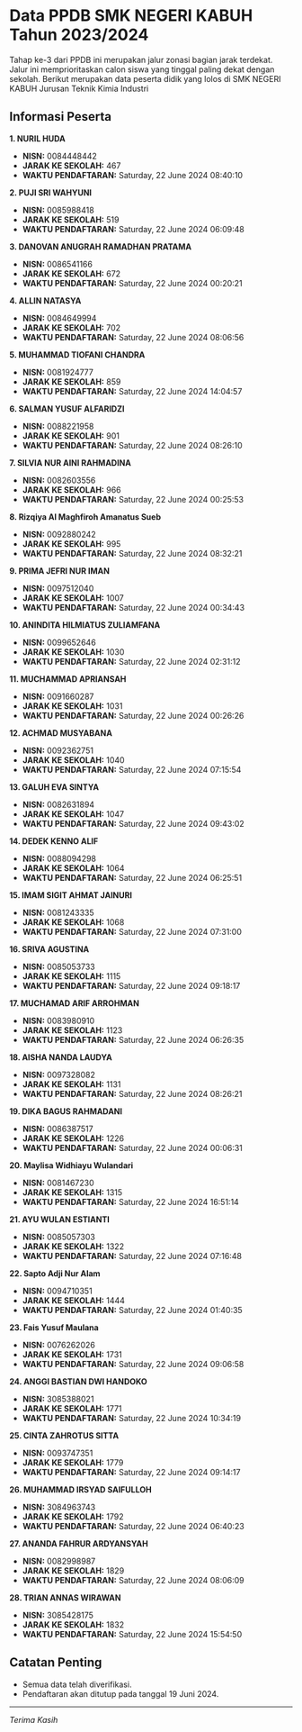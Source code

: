 # Data PPDB SMK NEGERI KABUH Tahun 2023/2024
Tahap ke-3 dari PPDB ini merupakan jalur zonasi bagian jarak terdekat. Jalur ini memprioritaskan calon siswa yang tinggal paling dekat dengan sekolah.
Berikut merupakan data peserta didik yang lolos di SMK NEGERI KABUH Jurusan Teknik Kimia Industri

## Informasi Peserta 
**1. NURIL HUDA**
- **NISN:** 0084448442
- **JARAK KE SEKOLAH:** 467
- **WAKTU PENDAFTARAN:** Saturday, 22 June 2024 08:40:10

**2. PUJI SRI WAHYUNI**
- **NISN:** 0085988418
- **JARAK KE SEKOLAH:** 519
- **WAKTU PENDAFTARAN:** Saturday, 22 June 2024 06:09:48

**3. DANOVAN ANUGRAH RAMADHAN PRATAMA**
- **NISN:** 0086541166
- **JARAK KE SEKOLAH:** 672
- **WAKTU PENDAFTARAN:** Saturday, 22 June 2024 00:20:21

**4. ALLIN NATASYA**
- **NISN:** 0084649994
- **JARAK KE SEKOLAH:** 702
- **WAKTU PENDAFTARAN:** Saturday, 22 June 2024 08:06:56

**5. MUHAMMAD TIOFANI CHANDRA**
- **NISN:** 0081924777
- **JARAK KE SEKOLAH:** 859
- **WAKTU PENDAFTARAN:** Saturday, 22 June 2024 14:04:57

**6. SALMAN YUSUF ALFARIDZI**
- **NISN:** 0088221958
- **JARAK KE SEKOLAH:** 901
- **WAKTU PENDAFTARAN:** Saturday, 22 June 2024 08:26:10

**7. SILVIA NUR AINI RAHMADINA**
- **NISN:** 0082603556
- **JARAK KE SEKOLAH:** 966
- **WAKTU PENDAFTARAN:** Saturday, 22 June 2024 00:25:53

**8. Rizqiya Al Maghfiroh Amanatus Sueb**
- **NISN:** 0092880242
- **JARAK KE SEKOLAH:** 995
- **WAKTU PENDAFTARAN:** Saturday, 22 June 2024 08:32:21

**9. PRIMA JEFRI NUR IMAN**
- **NISN:** 0097512040
- **JARAK KE SEKOLAH:** 1007
- **WAKTU PENDAFTARAN:** Saturday, 22 June 2024 00:34:43

**10. ANINDITA HILMIATUS ZULIAMFANA**
- **NISN:** 0099652646
- **JARAK KE SEKOLAH:** 1030
- **WAKTU PENDAFTARAN:** Saturday, 22 June 2024 02:31:12

**11. MUCHAMMAD APRIANSAH**
- **NISN:** 0091660287
- **JARAK KE SEKOLAH:** 1031
- **WAKTU PENDAFTARAN:** Saturday, 22 June 2024 00:26:26

**12. ACHMAD MUSYABANA**
- **NISN:** 0092362751
- **JARAK KE SEKOLAH:** 1040
- **WAKTU PENDAFTARAN:** Saturday, 22 June 2024 07:15:54

**13. GALUH EVA SINTYA**
- **NISN:** 0082631894
- **JARAK KE SEKOLAH:** 1047
- **WAKTU PENDAFTARAN:** Saturday, 22 June 2024 09:43:02

**14. DEDEK KENNO ALIF**
- **NISN:** 0088094298
- **JARAK KE SEKOLAH:** 1064
- **WAKTU PENDAFTARAN:** Saturday, 22 June 2024 06:25:51

**15. IMAM SIGIT AHMAT JAINURI**
- **NISN:** 0081243335
- **JARAK KE SEKOLAH:** 1068
- **WAKTU PENDAFTARAN:** Saturday, 22 June 2024 07:31:00

**16. SRIVA AGUSTINA**
- **NISN:** 0085053733
- **JARAK KE SEKOLAH:** 1115
- **WAKTU PENDAFTARAN:** Saturday, 22 June 2024 09:18:17

**17. MUCHAMAD ARIF ARROHMAN**
- **NISN:** 0083980910
- **JARAK KE SEKOLAH:** 1123
- **WAKTU PENDAFTARAN:** Saturday, 22 June 2024 06:26:35

**18. AISHA NANDA LAUDYA**
- **NISN:** 0097328082
- **JARAK KE SEKOLAH:** 1131
- **WAKTU PENDAFTARAN:** Saturday, 22 June 2024 08:26:21

**19. DIKA BAGUS RAHMADANI**
- **NISN:** 0086387517
- **JARAK KE SEKOLAH:** 1226
- **WAKTU PENDAFTARAN:** Saturday, 22 June 2024 00:06:31

**20. Maylisa Widhiayu Wulandari**
- **NISN:** 0081467230
- **JARAK KE SEKOLAH:** 1315
- **WAKTU PENDAFTARAN:** Saturday, 22 June 2024 16:51:14

**21. AYU WULAN ESTIANTI**
- **NISN:** 0085057303
- **JARAK KE SEKOLAH:** 1322
- **WAKTU PENDAFTARAN:** Saturday, 22 June 2024 07:16:48

**22. Sapto Adji Nur Alam**
- **NISN:** 0094710351
- **JARAK KE SEKOLAH:** 1444
- **WAKTU PENDAFTARAN:** Saturday, 22 June 2024 01:40:35

**23. Fais Yusuf Maulana**
- **NISN:** 0076262026
- **JARAK KE SEKOLAH:** 1731
- **WAKTU PENDAFTARAN:** Saturday, 22 June 2024 09:06:58

**24. ANGGI BASTIAN DWI HANDOKO**
- **NISN:** 3085388021
- **JARAK KE SEKOLAH:** 1771
- **WAKTU PENDAFTARAN:** Saturday, 22 June 2024 10:34:19

**25. CINTA ZAHROTUS SITTA**
- **NISN:** 0093747351
- **JARAK KE SEKOLAH:** 1779
- **WAKTU PENDAFTARAN:** Saturday, 22 June 2024 09:14:17

**26. MUHAMMAD IRSYAD SAIFULLOH**
- **NISN:** 3084963743
- **JARAK KE SEKOLAH:** 1792
- **WAKTU PENDAFTARAN:** Saturday, 22 June 2024 06:40:23

**27. ANANDA FAHRUR ARDYANSYAH**
- **NISN:** 0082998987
- **JARAK KE SEKOLAH:** 1829
- **WAKTU PENDAFTARAN:** Saturday, 22 June 2024 08:06:09

**28. TRIAN ANNAS WIRAWAN**
- **NISN:** 3085428175
- **JARAK KE SEKOLAH:** 1832
- **WAKTU PENDAFTARAN:** Saturday, 22 June 2024 15:54:50

## Catatan Penting

- Semua data telah diverifikasi.
- Pendaftaran akan ditutup pada tanggal 19 Juni 2024.
---
_Terima Kasih_